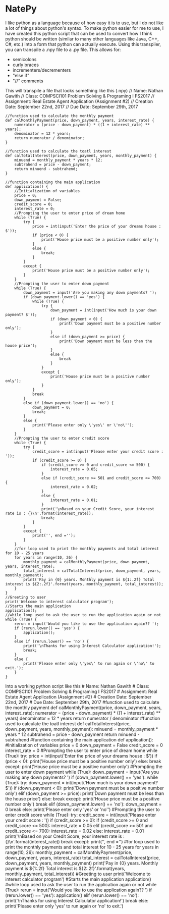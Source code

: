 # NatePy
I like python as a language because of how easy it is to use, but I do not like a lot of things about python's syntax.
To make python easier for me to use, I have created this python script that can be used to convert how I think python should be written (similar to many other languages like Java, C++, C#, etc.) into a form that python can actually execute.
Using this transpiler, you can transpile a .npy file to a .py file. This allows for:
- semicolons
- curly braces
- incrementers/decrementers
- "else if"
- "//" comments

This will transpile a file that looks something like this (.npy)
    // Name: Nathan Gawith
    // Class: COMPSCI101 Problem Solving & Programing I FS2017
    // Assignment: Real Estate Agent Application (Assignment #2)
    // Creation Date: September 22nd, 2017
    // Due Date: September 29th, 2017
    
    //function used to calculate the monthly payment
    def calMonthlyPayment(price, down_payment, years, interest_rate) {
        numerator = (price - down_payment) * ((1 + interest_rate) ** years);
        denominator = 12 * years;
        return numerator / denominator;
    }
    
    //function used to calculate the toatl interest
    def calTotalInterest(price, down_payment, years, monthly_payment) {
        minuend = monthly_payment * years * 12;
        subtrahend = price - down_payment;
        return minuend - subtrahend;
    }
        
    //function containing the main application
    def application() {
        //Initialization of variables
        price = 0;
        down_payment = False;
        credit_score = 0;
        interest_rate = 0;
        //Prompting the user to enter price of dream home
        while (True) {
            try {
                price = int(input('Enter the price of your dreams house : $'));
                if (price < 0) {
                    print('House price must be a positive number only');
                }
                else {
                    break;
                }
            }
            except {
                print('House price must be a positive number only');
            }
        }
        //Prompting the user to enter down payment
        while (True) {
            down_payment = input('Are you making any down payments? ');
            if (down_payment.lower() == 'yes') {
                while (True) {
                    try {
                        down_payment = int(input('How much is your down payment? $'));
                        if (down_payment < 0) {
                            print('Down payment must be a positive number only');
                        }
                        else if (down_payment >= price) {
                            print('Down payment must be less than the house price');
                        }
                        else {
                            break
                        }
                    }
                    except {
                        print('House price must be a positive number only');
                    }
                }
                break
            }
            else if (down_payment.lower() == 'no') {
                down_payment = 0;
                break;
            }
            else {
                print('Please enter only \'yes\' or \'no\'');
            }
        }
        //Prompting the user to enter credit score
        while (True) {
            try {
                credit_score = int(input('Please enter your credit score : '));
                if (credit_score >= 0) {
                    if (credit_score >= 0 and credit_score <= 500) {
                        interest_rate = 0.05;
                    }
                    else if (credit_score >= 501 and credit_score <= 700) {
                        interest_rate = 0.02;
                    }
                    else {
                        interest_rate = 0.01;
                    }
                    print('\nBased on your Credit Score, your interest rate is : {}\n'.format(interest_rate));
                    break;
                }
            }
            except {
                print('', end ='');
            }
        }
        //for loop used to print the monthly payments and total interest for 10 - 25 years
        for years in range(10, 26) {
            monthly_payment = calMonthlyPayment(price, down_payment, years, interest_rate);
            total_interest = calTotalInterest(price, down_payment, years, monthly_payment);
            print('Pay in {0} years. Monthly payment is ${1:.2f} Total interest is ${2:.2f}'.format(years, monthly_payment, total_interest));
        }
    }
    //Greeting to user
    print('Welcome to interest calculator program');
    //Starts the main application
    application();
    //while loop used to ask the user to run the application again or not
    while (True) {
        rerun = input('Would you like to use the application again?? ');
        if (rerun.lower() == 'yes') {
            application();
        }
        else if (rerun.lower() == 'no') {
            print('\nThanks for using Interest Calculator application!');
            break;
        }
        else {
            print('Please enter only \'yes\' to run again or \'no\' to exit.');
        }
    }
Into a working python script like this
    # Name: Nathan Gawith
    # Class: COMPSCI101 Problem Solving & Programing I FS2017
    # Assignment: Real Estate Agent Application (Assignment #2)
    # Creation Date: September 22nd, 2017
    # Due Date: September 29th, 2017
    #function used to calculate the monthly payment
    def calMonthlyPayment(price, down_payment, years, interest_rate):
    	numerator = (price - down_payment) * ((1 + interest_rate) ** years)
    	denominator = 12 * years
    	return numerator / denominator
    #function used to calculate the toatl interest
    def calTotalInterest(price, down_payment, years, monthly_payment):
    	minuend = monthly_payment * years * 12
    	subtrahend = price - down_payment
    	return minuend - subtrahend
    #function containing the main application
    def application():
    	#Initialization of variables
    	price = 0
    	down_payment = False
    	credit_score = 0
    	interest_rate = 0
    	#Prompting the user to enter price of dream home
    	while (True):
    		try:
    			price = int(input('Enter the price of your dreams house : $'))
    			if (price < 0):
    				print('House price must be a positive number only')
    			else:
    				break
    		except:
    			print('House price must be a positive number only')
    	#Prompting the user to enter down payment
    	while (True):
    		down_payment = input('Are you making any down payments? ')
    		if (down_payment.lower() == 'yes'):
    			while (True):
    				try:
    					down_payment = int(input('How much is your down payment? $'))
    					if (down_payment < 0):
    						print('Down payment must be a positive number only')
    					elif (down_payment >= price):
    						print('Down payment must be less than the house price')
    					else:
    						break
    				except:
    					print('House price must be a positive number only')
    			break
    		elif (down_payment.lower() == 'no'):
    			down_payment = 0
    			break
    		else:
    			print('Please enter only \'yes\' or \'no\'')
    	#Prompting the user to enter credit score
    	while (True):
    		try:
    			credit_score = int(input('Please enter your credit score : '))
    			if (credit_score >= 0):
    				if (credit_score >= 0 and credit_score <= 500):
    					interest_rate = 0.05
    				elif (credit_score >= 501 and credit_score <= 700):
    					interest_rate = 0.02
    				else:
    					interest_rate = 0.01
    				print('\nBased on your Credit Score, your interest rate is : {}\n'.format(interest_rate))
    				break
    		except:
    			print('', end ='')
    	#for loop used to print the monthly payments and total interest for 10 - 25 years
    	for years in range(10, 26):
    		monthly_payment = calMonthlyPayment(price, down_payment, years, interest_rate)
    		total_interest = calTotalInterest(price, down_payment, years, monthly_payment)
    		print('Pay in {0} years. Monthly payment is ${1:.2f} Total interest is ${2:.2f}'.format(years, monthly_payment, total_interest))
    #Greeting to user
    print('Welcome to interest calculator program')
    #Starts the main application
    application()
    #while loop used to ask the user to run the application again or not
    while (True):
    	rerun = input('Would you like to use the application again?? ')
    	if (rerun.lower() == 'yes'):
    		application()
    	elif (rerun.lower() == 'no'):
    		print('\nThanks for using Interest Calculator application!')
    		break
    	else:
    		print('Please enter only \'yes\' to run again or \'no\' to exit.')


